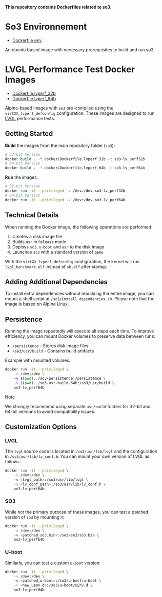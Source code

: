 **This repository contains Dockerfiles related to so3.**

# So3 Environnement 

- [Dockerfile.env](./Dockerfile.env)

An ubuntu based image with necessary prerequisites to build and run so3.

# LVGL Performance Test Docker Images

- [Dockerfile.lvperf_32b](./Dockerfile.lvperf_32b)
- [Dockerfile.lvperf_64b](./Dockerfile.lvperf_64b)

Alpine-based images with `so3` pre-compiled using the `virtXX_lvperf_defconfig` configuration.
These images are designed to run [LVGL](https://lvgl.io/) performance tests.

## Getting Started

**Build** the images from the main repository folder (`so3`):
```bash
# 32-bit Version
docker build . -f docker/Dockerfile.lvperf_32b -t so3-lv_perf32b
# 64-bit Version
docker build . -f docker/Dockerfile.lvperf_64b -t so3-lv_perf64b
```

**Run** the images:
```bash
# 32-bit Version
docker run -it --privileged -v /dev:/dev so3-lv_perf32b
# 64-bit Version
docker run -it --privileged -v /dev:/dev so3-lv_perf64b
```

## Technical Details

When running the Docker image, the following operations are performed:
1. Creates a disk image file
2. Builds `usr` in `Release` mode
3. Deploys `so3`, `u-boot` and `usr` to the disk image
4. Launches `so3` with a standard version of `qemu`

With the `virtXX_lvperf_defconfig` configuration, the kernel will run `lvgl_benchmark.elf` instead of `sh.elf` after startup.

## Adding Additional Dependencies

To install extra dependencies without rebuilding the entire image, you can mount a shell script at `/so3/install_dependencies.sh`.
Please note that the image is based on Alpine Linux.

## Persistence

Running the image repeatedly will execute all steps each time. To improve efficiency, you can mount Docker volumes to preserve data between runs:

- `/persistence` - Stores disk image files
- `/so3/usr/build` - Contains build artifacts

Example with mounted volumes:
```bash
docker run -it --privileged \
    -v /dev:/dev \ 
    -v $(pwd)../so3-persistence:/persistence \
    -v $(pwd)../so3-usr-build-64b:/so3/usr/build \
    so3-lv_perf64b
```

> [!NOTE]  
> We strongly recommend using separate `usr/build` folders for 32-bit and 64-bit versions to avoid compatibility issues.

## Customization Options

### LVGL

The `lvgl` source code is located in `/so3/usr/lib/lvgl` and the configuration in `/so3/usr/lib/lv_conf.h`.
You can mount your own version of LVGL as follows:

```bash
docker run -it --privileged \
    -v /dev:/dev \ 
    -v <lvgl_path>:/so3/usr/lib/lvgl \
    -v <lv_conf_path>:/so3/usr/lib/lv_conf.h \
    so3-lv_perf64b
```

### SO3

While not the primary purpose of these images, you can test a patched version of `so3` by mounting it:

```bash
docker run -it --privileged \
    -v /dev:/dev \ 
    -v <patched_so3.bin>:/so3/so3/so3.bin \
    so3-lv_perf64b
```

### U-boot

Similarly, you can test a custom `u-boot` version:

```bash
docker run -it --privileged \
    -v /dev:/dev \ 
    -v <patched_u-boot>:/so3/u-boot/u-boot \
    -v <new_uenv.d>:/so3/u-boot/uEnv.d \
    so3-lv_perf64b
```
